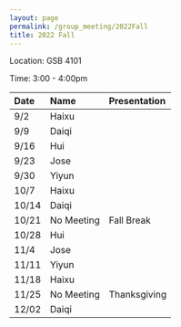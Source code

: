 ```yaml
---
layout: page
permalink: /group_meeting/2022Fall
title: 2022 Fall
---
```


Location: GSB 4101 

Time: 3:00 - 4:00pm



| Date    | Name       | Presentation |
| :----   | :----------------------|:------------ |
| 9/2  | Haixu | |
| 9/9  | Daiqi | | 
| 9/16 | Hui |  |
| 9/23 | Jose |   |
| 9/30 | Yiyun |  |
| 10/7 | Haixu |  |
| 10/14 | Daiqi | |
| 10/21 | No Meeting | Fall Break |
| 10/28 | Hui |  |
| 11/4  | Jose | |
| 11/11 | Yiyun|  |
| 11/18 | Haixu |   |
| 11/25 | No Meeting |  Thanksgiving |
| 12/02 | Daiqi | |
